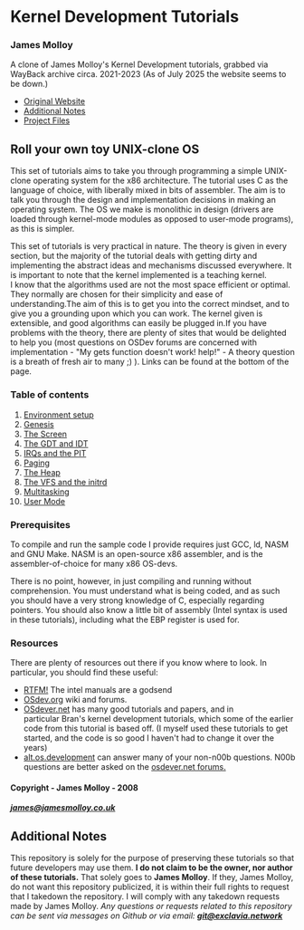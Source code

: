 # Kernel Development Tutorials
### James Molloy
A clone of James Molloy's Kernel Development tutorials, grabbed via WayBack archive circa. 2021-2023 (As of July 2025 the website seems to be down.)
- [Original Website](http://www.jamesmolloy.co.uk/tutorial_html/)
- [Additional Notes](#additional-notes)
- [Project Files](https://github.com/Exclavia/Kernel-Dev/blob/main/files/)

## Roll your own toy UNIX-clone OS
This set of tutorials aims to take you through programming a simple UNIX-clone operating system for the x86 architecture. The tutorial uses C as the language of choice, with liberally mixed in bits of assembler. The aim is to talk you through the design and implementation decisions in making an operating system. The OS we make is monolithic in design (drivers are loaded through kernel-mode modules as opposed to user-mode programs), as this is simpler.

This set of tutorials is very practical in nature. The theory is given in every section, but the majority of the tutorial deals with getting dirty and implementing the abstract ideas and mechanisms discussed everywhere. It is important to note that the kernel implemented is a teaching kernel. I know that the algorithms used are not the most space efficient or optimal. They normally are chosen for their simplicity and ease of understanding.The aim of this is to get you into the correct mindset, and to give you a grounding upon which you can work. The kernel given is extensible, and good algorithms can easily be plugged in.If you have problems with the theory, there are plenty of sites that would be delighted to help you (most questions on OSDev forums are concerned with implementation - "My gets function doesn't work! help!" - A theory question is a breath of fresh air to many ;) ). Links can be found at the bottom of the page.

### Table of contents
1. [Environment setup](https://github.com/Exclavia/Kernel-Dev/blob/main/chapters/01-environment-setup.md)
2. [Genesis](https://github.com/Exclavia/Kernel-Dev/blob/main/chapters/02-genesis.md)
3. [The Screen](https://github.com/Exclavia/Kernel-Dev/blob/main/chapters/03-screen.md)
4. [The GDT and IDT](https://github.com/Exclavia/Kernel-Dev/blob/main/chapters/04-gdt-and-idt.md)
5. [IRQs and the PIT](https://github.com/Exclavia/Kernel-Dev/blob/main/chapters/05-irq-and-pit.md)
6. [Paging](https://github.com/Exclavia/Kernel-Dev/blob/main/chapters/06-paging.md)
7. [The Heap](https://github.com/Exclavia/Kernel-Dev/blob/main/chapters/07-heap.md)
8. [The VFS and the initrd](https://github.com/Exclavia/Kernel-Dev/blob/main/chapters/08-vfs-and-initrd.md)
9. [Multitasking](https://github.com/Exclavia/Kernel-Dev/blob/main/chapters/09-multitasking.md)
10. [User Mode](https://github.com/Exclavia/Kernel-Dev/blob/main/chapters/10-user-mode.md)

### Prerequisites
To compile and run the sample code I provide requires just GCC, ld, NASM and GNU Make. NASM is an open-source x86 assembler, and is the assembler-of-choice for many x86 OS-devs.

There is no point, however, in just compiling and running without comprehension. You must understand what is being coded, and as such you should have a very strong knowledge of C, especially regarding pointers. You should also know a little bit of assembly (Intel syntax is used in these tutorials), including what the EBP register is used for.

### Resources
There are plenty of resources out there if you know where to look. In particular, you should find these useful:

- [RTFM!](https://www.intel.com/content/www/us/en/developer/articles/technical/intel-sdm.html) The intel manuals are a godsend
- [OSdev.org](https://wiki.osdev.org/Expanded_Main_Page) wiki and forums.
- [OSdever.net](http://www.osdever.net/tutorials/) has many good tutorials and papers, and in particular Bran's kernel development tutorials, which some of the earlier code from this tutorial is based off. (I myself used these tutorials to get started, and the code is so good I haven't had to change it over the years)
- [alt.os.development](https://groups.google.com/g/alt.os.development) can answer many of your non-n00b questions. N00b questions are better asked on the [osdever.net forums.](http://forums.osdever.net/)

#### Copyright - James Molloy - 2008
***james@jamesmolloy.co.uk***

## Additional Notes
This repository is solely for the purpose of preserving these tutorials so that future developers may use them. **I do not claim to be the owner, nor author of these tutorials.** That solely goes to **James Molloy**. If they, James Molloy, do not want this repository publicized, it is within their full rights to request that I takedown the repository. I will comply with any takedown requests made by James Molloy. *Any questions or requests related to this repository can be sent via messages on Github or via email:* ***git@exclavia.network***
